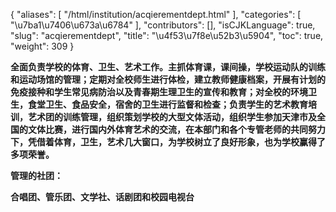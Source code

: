 {
    "aliases": [
        "/html/institution/acqierementdept.html"
    ],
    "categories": [
        "\u7ba1\u7406\u673a\u6784"
    ],
    "contributors": [],
    "isCJKLanguage": true,
    "slug": "acqierementdept",
    "title": "\u4f53\u7f8e\u52b3\u5904",
    "toc": true,
    "weight": 309
}

 **全面负责学校的体育、卫生、艺术工作。主抓体育课，课间操，学校运动队的训练和运动场馆的管理；定期对全校师生进行体检，建立教师健康档案，开展有计划的免疫接种和学生常见病防治以及青春期生理卫生的宣传和教育；对全校的环境卫生，食堂卫生、食品安全，宿舍的卫生进行监督和检查；负责学生的艺术教育培训，艺术团的训练管理，组织策划学校的大型文体活动，组织学生参加天津市及全国的文体比赛，进行国内外体育艺术的交流，在本部门和各个专管老师的共同努力下，凭借着体育，卫生，艺术几大窗口，为学校树立了良好形象，也为学校赢得了多项荣誉。**




 **管理的社团：**




 **合唱团、管乐团、文学社、话剧团和校园电视台**




  



